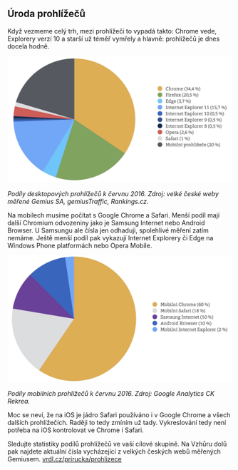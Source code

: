 ## Úroda prohlížečů

Když vezmeme celý trh, mezi prohlížeči to vypadá takto: Chrome vede, Explorery verzí 10 a starší už téměř vymřely a hlavně: prohlížečů je dnes docela hodně. 

![Prohlížeče na desktopu](dist/images/original/vdwd/prohlizece-desktop.jpg)

*Podíly desktopových prohlížečů k červnu 2016. Zdroj: velké české weby měřené Gemius SA, gemiusTraffic, Rankings.cz.*

Na mobilech musíme počítat s Google Chrome a Safari. Menší podíl mají další Chromium odvozeniny jako je Samsung Internet nebo Android Browser. U Samsungu ale čísla jen odhaduji, spolehlivé měření zatím nemáme. Ještě menší podíl pak vykazují Internet Explorery či Edge na Windows Phone platformách nebo Opera Mobile. 

![Prohlížeče na mobilech](dist/images/original/vdwd/prohlizece-mobily.jpg)

*Podíly mobilních prohlížečů k červnu 2016. Zdroj: Google Analytics CK Rekrea.*

Moc se neví, že na iOS je jádro Safari používáno i v Google Chrome a všech dalších prohlížečích. Raději to tedy zmíním už tady. Vykreslování tedy není potřeba na iOS kontrolovat ve Chrome i Safari.

Sledujte statistiky podílů prohlížečů ve vaší cílové skupině. Na Vzhůru dolů pak najdete aktuální čísla vycházející z velkých českých webů měřených Gemiusem. [vrdl.cz/prirucka/prohlizece](http://www.vzhurudolu.cz/prirucka/prohlizece)
